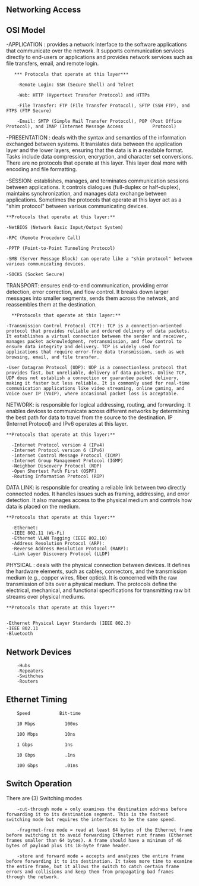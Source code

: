 ## Networking Access

## OSI Model 

-APPLICATION : provides a network interface to the software applications that communicate over the network. It supports communication services directly to end-users or applications and provides network services such as file transfers, email, and remote login.
        
       *** Protocols that operate at this layer***

        -Remote Login: SSH (Secure Shell) and Telnet

        -Web: HTTP (Hypertext Transfer Protocol) and HTTPs

        -File Transfer: FTP (File Transfer Protocol), SFTP (SSH FTP), and FTPS (FTP Secure)
    
        -Email: SMTP (Simple Mail Transfer Protocol), POP (Post Office Protocol), and IMAP (Internet Message Access           Protocol)

  -PRESENTATION : deals with the syntax and semantics of the information exchanged between systems. It translates data between the application layer and the lower layers, ensuring that the data is in a readable format. Tasks include data compression, encryption, and character set conversions. There are no protocols that operate at this layer. This layer deal more with encoding and file formatting.

-SESSION: establishes, manages, and terminates communication sessions between applications. It controls dialogues (full-duplex or half-duplex), maintains synchronization, and manages data exchange between applications. Sometimes the protocols that operate at this layer act as a "shim protocol" between various communicating devices.

    **Protocols that operate at this layer:**

    -NetBIOS (Network Basic Input/Output System)

    -RPC (Remote Procedure Call)

    -PPTP (Point-to-Point Tunneling Protocol)

    -SMB (Server Message Block) can operate like a "shim protocol" between various communicating devices.

    -SOCKS (Socket Secure)
    
TRANSPORT: ensures end-to-end communication, providing error detection, error correction, and flow control. It breaks down larger messages into smaller segments, sends them across the network, and reassembles them at the destination.

      **Protocols that operate at this layer:**

    -Transmission Control Protocol (TCP): TCP is a connection-oriented protocol that provides reliable and ordered delivery of data packets. It establishes a virtual connection between the sender and receiver, manages packet acknowledgment, retransmission, and flow control to ensure data integrity and delivery. TCP is widely used for applications that require error-free data transmission, such as web browsing, email, and file transfer.

    -User Datagram Protocol (UDP): UDP is a connectionless protocol that provides fast, but unreliable, delivery of data packets. Unlike TCP, UDP does not establish a connection or guarantee packet delivery, making it faster but less reliable. It is commonly used for real-time communication applications like video streaming, online gaming, and Voice over IP (VoIP), where occasional packet loss is acceptable.

NETWORK: is responsible for logical addressing, routing, and forwarding. It enables devices to communicate across different networks by determining the best path for data to travel from the source to the destination. IP (Internet Protocol) and IPv6 operates at this layer.

    **Protocols that operate at this layer:**

      -Internet Protocol version 4 (IPv4)
      -Internet Protocol version 6 (IPv6)
      -internet Control Message Protocol (ICMP)
      -Internet Group Management Protocol (IGMP)
      -Neighbor Discovery Protocol (NDP)
      -Open Shortest Path First (OSPF)
      -Routing Information Protocol (RIP)

DATA LINK: is responsible for creating a reliable link between two directly connected nodes. It handles issues such as framing, addressing, and error detection. It also manages access to the physical medium and controls how data is placed on the medium. 


    **Protocols that operate at this layer:**
     
      -Ethernet: 
      -IEEE 802.11 (Wi-Fi)
      -Ethernet VLAN Tagging (IEEE 802.1Q)
      -Address Resolution Protocol (ARP):
      -Reverse Address Resolution Protocol (RARP):
      -Link Layer Discovery Protocol (LLDP)

     
PHYSICAL : deals with the physical connection between devices. It defines the hardware elements, such as cables, connectors, and the transmission medium (e.g., copper wires, fiber optics). It is concerned with the raw transmission of bits over a physical medium. The protocols define the electrical, mechanical, and functional specifications for transmitting raw bit streams over physical mediums.

  

    **Protocols that operate at this layer:**


    -Ethernet Physical Layer Standards (IEEE 802.3)
    -IEEE 802.11
    -Bluetooth 

##  Network Devices

        -Hubs
        -Repeaters
        -Swithches
        -Routers

## Ethernet Timing

        
        Speed	        Bit-time
        
        10 Mbps           100ns

        100 Mbps          10ns
        
        1 Gbps            1ns

        10 Gbps           .1ns

        100 Gbps          .01ns


## Switch Operation

There are (3) Switching modes

        -cut-through mode = only examines the destination address before forwarding it to its destination segment. This is the fastest switching mode but requires the interfaces to be the same speed.
        
        -fragrmet-free mode = read at least 64 bytes of the Ethernet frame before switching it to avoid forwarding Ethernet runt frames (Ethernet frames smaller than 64 bytes). A frame should have a minimum of 46 bytes of payload plus its 18-byte frame header.
        
        -store and forward mode = accepts and analyzes the entire frame before forwarding it to its destination. It takes more time to examine the entire frame, but it allows the switch to catch certain frame errors and collisions and keep them from propagating bad frames through the network. 



    


